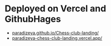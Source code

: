 # Deployed on Vercel and GithubHages
- [paradizeya.github.io/Chess-club-landing/](https://paradizeya.github.io/Chess-club-landing/)
- [paradizeya-chess-club-landing.vercel.app/](https://paradizeya-chess-club-landing.vercel.app/)
